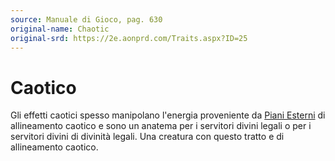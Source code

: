```yaml
---
source: Manuale di Gioco, pag. 630
original-name: Chaotic
original-srd: https://2e.aonprd.com/Traits.aspx?ID=25
---
```


# Caotico

Gli effetti caotici spesso manipolano l'energia proveniente da
[Piani Esterni](/piani/piani-esterni) di allineamento caotico e sono un anatema
per i servitori divini legali o per i servitori divini di divinità legali. Una
creatura con questo tratto e di allineamento caotico.
